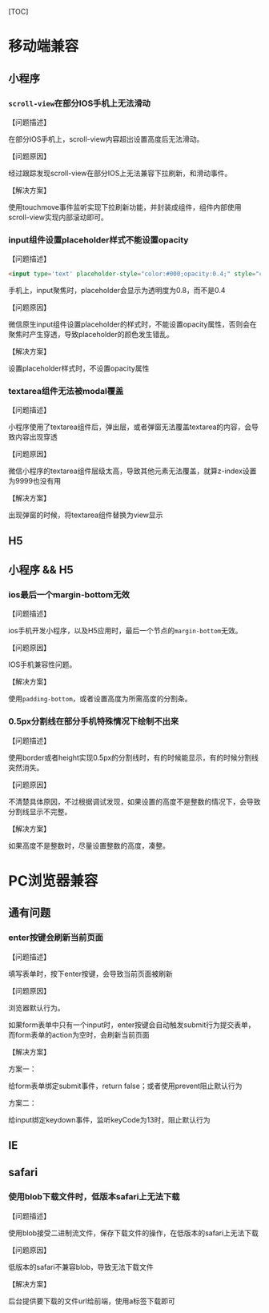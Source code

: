[TOC]

# 移动端兼容

## 小程序

### `scroll-view`在部分IOS手机上无法滑动

【问题描述】

在部分IOS手机上，scroll-view内容超出设置高度后无法滑动。

【问题原因】

经过跟踪发现scroll-view在部分IOS上无法兼容下拉刷新，和滑动事件。

【解决方案】

使用touchmove事件监听实现下拉刷新功能，并封装成组件，组件内部使用scroll-view实现内部滚动即可。

### input组件设置placeholder样式不能设置opacity

【问题描述】

```html
<input type='text' placeholder-style="color:#000;opacity:0.4;" style="color:#000;opacity:0.8">
```

手机上，input聚焦时，placeholder会显示为透明度为0.8，而不是0.4

【问题原因】

微信原生input组件设置placeholder的样式时，不能设置opacity属性，否则会在聚焦时产生穿透，导致placeholder的颜色发生错乱。

【解决方案】

设置placeholder样式时，不设置opacity属性

###  textarea组件无法被modal覆盖

【问题描述】

小程序使用了textarea组件后，弹出层，或者弹窗无法覆盖textarea的内容，会导致内容出现穿透

【问题原因】

微信小程序的textarea组件层级太高，导致其他元素无法覆盖，就算z-index设置为9999也没有用

【解决方案】

出现弹窗的时候，将textarea组件替换为view显示

## H5



## 小程序 && H5

### ios最后一个margin-bottom无效

【问题描述】

ios手机开发小程序，以及H5应用时，最后一个节点的`margin-bottom`无效。

【问题原因】

IOS手机兼容性问题。

【解决方案】

使用`padding-bottom`，或者设置高度为所需高度的分割条。

### 0.5px分割线在部分手机特殊情况下绘制不出来

【问题描述】

使用border或者height实现0.5px的分割线时，有的时候能显示，有的时候分割线突然消失。

【问题原因】

不清楚具体原因，不过根据调试发现，如果设置的高度不是整数的情况下，会导致分割线显示不完整。

【解决方案】

如果高度不是整数时，尽量设置整数的高度，凑整。

# PC浏览器兼容

## 通有问题

### enter按键会刷新当前页面

【问题描述】

填写表单时，按下enter按键，会导致当前页面被刷新

【问题原因】

浏览器默认行为。

如果form表单中只有一个input时，enter按键会自动触发submit行为提交表单，而form表单的action为空时，会刷新当前页面

【解决方案】

方案一：

给form表单绑定submit事件，return false；或者使用prevent阻止默认行为

方案二：

给input绑定keydown事件，监听keyCode为13时，阻止默认行为

## IE



## safari

### 使用blob下载文件时，低版本safari上无法下载

【问题描述】

使用blob接受二进制流文件，保存下载文件的操作，在低版本的safari上无法下载

【问题原因】

低版本的safari不兼容blob，导致无法下载文件

【解决方案】

后台提供要下载的文件url给前端，使用a标签下载即可

